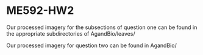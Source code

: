 # ME592-HW2

Our processed imagery for the subsections of question one can be found in the appropriate subdirectories of AgandBio/leaves/

Our processed imagery for question two can be found in AgandBio/
